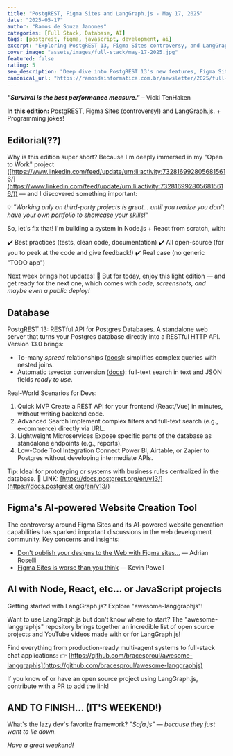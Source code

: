```yaml
---
title: "PostgREST, Figma Sites and LangGraph.js - May 17, 2025"
date: "2025-05-17"
author: "Ramos de Souza Janones"
categories: [Full Stack, Database, AI]
tags: [postgrest, figma, javascript, development, ai]
excerpt: "Exploring PostgREST 13, Figma Sites controversy, and LangGraph.js resources"
cover_image: "assets/images/full-stack/may-17-2025.jpg"
featured: false
rating: 5
seo_description: "Deep dive into PostgREST 13's new features, Figma Sites controversy, and getting started with LangGraph.js"
canonical_url: "https://ramosdainformatica.com.br/newsletter/2025/full-stack/may-17-2025"
---
```


***"Survival is the best performance measure."*** – Vicki TenHaken

**In this edition:** PostgREST, Figma Sites (controversy!) and LangGraph.js. + Programming jokes!

## **Editorial(??)**

Why is this edition super short? Because I'm deeply immersed in my "Open to Work" project ([https://www.linkedin.com/feed/update/urn:li:activity:7328169928056815616/](https://www.linkedin.com/feed/update/urn:li:activity:7328169928056815616/)) — and I discovered something important:

💡 *"Working only on third-party projects is great... until you realize you don't have your own portfolio to showcase your skills!"*

So, let's fix that! I'm building a system in Node.js + React from scratch, with:

✔️ Best practices (tests, clean code, documentation)
✔️ All open-source (for you to peek at the code and give feedback!)
✔️ Real case (no generic "TODO app")

Next week brings hot updates! 🍿 But for today, enjoy this light edition — and get ready for the next one, which comes with *code, screenshots, and maybe even a public deploy!*

## **Database**

PostgREST 13: RESTful API for Postgres Databases. A standalone web server that turns your Postgres database directly into a RESTful HTTP API. Version 13.0 brings:

* To-many *spread* relationships ([docs](https://docs.postgrest.org/en/v13/references/api/resource_embedding.html#spread-to-many-relationships)): simplifies complex queries with nested joins.
* Automatic tsvector conversion ([docs](https://docs.postgrest.org/en/v13/references/api/tables_views.html#automatic-tsvector-conversion)): full-text search in text and JSON fields *ready to use*.

Real-World Scenarios for Devs:

1. Quick MVP Create a REST API for your frontend (React/Vue) in minutes, without writing backend code.
2. Advanced Search Implement complex filters and full-text search (e.g., e-commerce) directly via URL.
3. Lightweight Microservices Expose specific parts of the database as standalone endpoints (e.g., reports).
4. Low-Code Tool Integration Connect Power BI, Airtable, or Zapier to Postgres without developing intermediate APIs.

Tip: Ideal for prototyping or systems with business rules centralized in the database. 🚀 LINK: [https://docs.postgrest.org/en/v13/](https://docs.postgrest.org/en/v13/)

## **Figma's AI-powered Website Creation Tool**

The controversy around Figma Sites and its AI-powered website generation capabilities has sparked important discussions in the web development community. Key concerns and insights:

* [Don't publish your designs to the Web with Figma sites…](https://frontendfoc.us/link/169295/62e4c7e6b7) — Adrian Roselli
* [Figma Sites is worse than you think](https://frontendfoc.us/link/169296/62e4c7e6b7) — Kevin Powell

## **AI with Node, React, etc... or JavaScript projects**

Getting started with LangGraph.js? Explore "awesome-langgraphjs"!

Want to use LangGraph.js but don't know where to start? The "awesome-langgraphjs" repository brings together an incredible list of open source projects and YouTube videos made with or for LangGraph.js!

Find everything from production-ready multi-agent systems to full-stack chat applications: 👉 [https://github.com/bracesproul/awesome-langgraphjs](https://github.com/bracesproul/awesome-langgraphjs)

If you know of or have an open source project using LangGraph.js, contribute with a PR to add the link!

## **AND TO FINISH... (IT'S WEEKEND!)**

What's the lazy dev's favorite framework? *"Sofa.js" — because they just want to lie down.*

*Have a great weekend!*
